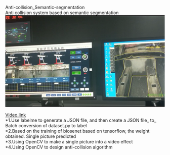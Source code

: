 <!DOCTYPE html>
<html>

</head>

<body class="stackedit">
  <div class="stackedit__html"><p>Anti-collision_Semantic-segmentation<br>
Anti collision system based on semantic segmentation<br>
<img src="https://github.com/hm7455/Anti-collision_Semantic-segmentation_/blob/main/view.jpg" alt="在这里插入图片描述"></p>
<p><a href="https://www.bilibili.com/video/BV1z44y1B7RH">Video link</a><br>
*1.Use labelme to generate a JSON file, and then create a JSON file_ to_ Batch conversion of dataset.py to label<br>
*2.Based on the training of biosenet based on tensorflow, the weight obtained. Single picture predicted<br>
*3.Using OpenCV to make a single picture into a video effect<br>
*4.Using OpenCV to design anti-collision algorithm</p>
</div>
</body>

</html>

